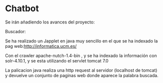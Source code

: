 Chatbot
=======

Se irán añadiendo los avances del proyecto:

Buscador:

Se ha realizado un Japplet en java muy sencillo en el que se ha indexado la pag web:http://informatica.ucm.es/

Con el crawler apache-nutch-1.4-bin , y se ha indexado la información con solr-4.10.1, y se esta utilizando el servlet tomcat 7.0

La palicacion java realiza una http request al servidor (localhost de  tomcat) y devuelve un conjunto de paginas web donde aparece la palabra buscada.

